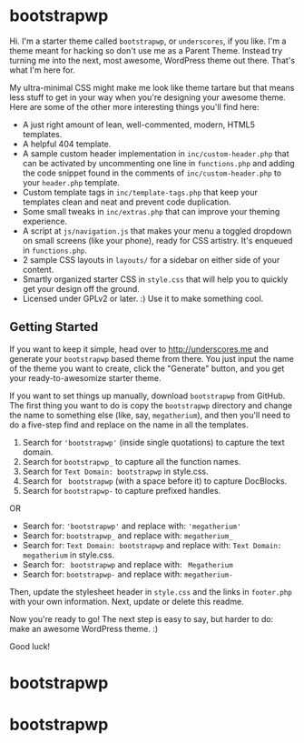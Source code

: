 bootstrapwp
===

Hi. I'm a starter theme called `bootstrapwp`, or `underscores`, if you like. I'm a theme meant for hacking so don't use me as a Parent Theme. Instead try turning me into the next, most awesome, WordPress theme out there. That's what I'm here for.

My ultra-minimal CSS might make me look like theme tartare but that means less stuff to get in your way when you're designing your awesome theme. Here are some of the other more interesting things you'll find here:

* A just right amount of lean, well-commented, modern, HTML5 templates.
* A helpful 404 template.
* A sample custom header implementation in `inc/custom-header.php` that can be activated by uncommenting one line in `functions.php` and adding the code snippet found in the comments of `inc/custom-header.php` to your `header.php` template.
* Custom template tags in `inc/template-tags.php` that keep your templates clean and neat and prevent code duplication.
* Some small tweaks in `inc/extras.php` that can improve your theming experience.
* A script at `js/navigation.js` that makes your menu a toggled dropdown on small screens (like your phone), ready for CSS artistry. It's enqueued in `functions.php`.
* 2 sample CSS layouts in `layouts/` for a sidebar on either side of your content.
* Smartly organized starter CSS in `style.css` that will help you to quickly get your design off the ground.
* Licensed under GPLv2 or later. :) Use it to make something cool.

Getting Started
---------------

If you want to keep it simple, head over to http://underscores.me and generate your `bootstrapwp` based theme from there. You just input the name of the theme you want to create, click the "Generate" button, and you get your ready-to-awesomize starter theme.

If you want to set things up manually, download `bootstrapwp` from GitHub. The first thing you want to do is copy the `bootstrapwp` directory and change the name to something else (like, say, `megatherium`), and then you'll need to do a five-step find and replace on the name in all the templates.

1. Search for `'bootstrapwp'` (inside single quotations) to capture the text domain.
2. Search for `bootstrapwp_` to capture all the function names.
3. Search for `Text Domain: bootstrapwp` in style.css.
4. Search for <code>&nbsp;bootstrapwp</code> (with a space before it) to capture DocBlocks.
5. Search for `bootstrapwp-` to capture prefixed handles.

OR

* Search for: `'bootstrapwp'` and replace with: `'megatherium'`
* Search for: `bootstrapwp_` and replace with: `megatherium_`
* Search for: `Text Domain: bootstrapwp` and replace with: `Text Domain: megatherium` in style.css.
* Search for: <code>&nbsp;bootstrapwp</code> and replace with: <code>&nbsp;Megatherium</code>
* Search for: `bootstrapwp-` and replace with: `megatherium-`

Then, update the stylesheet header in `style.css` and the links in `footer.php` with your own information. Next, update or delete this readme.

Now you're ready to go! The next step is easy to say, but harder to do: make an awesome WordPress theme. :)

Good luck!
# bootstrapwp
# bootstrapwp

